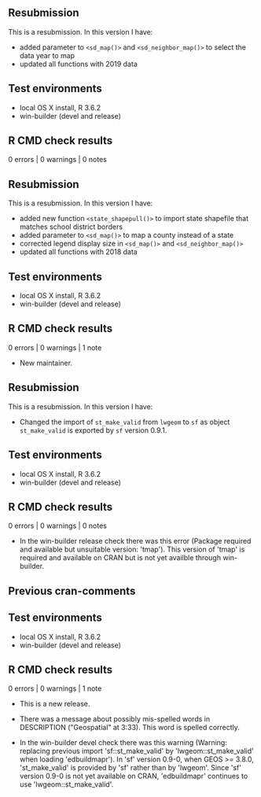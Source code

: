 ## Resubmission
This is a resubmission. In this version I have: 

* added parameter to `<sd_map()>` and `<sd_neighbor_map()>` to select the data year to map
* updated all functions with 2019 data

## Test environments
* local OS X install, R 3.6.2
* win-builder (devel and release)

## R CMD check results

0 errors | 0 warnings | 0 notes

## Resubmission
This is a resubmission. In this version I have: 

* added new function `<state_shapepull()>` to import state shapefile that matches school district borders
* added parameter to `<sd_map()>` to map a county instead of a state
* corrected legend display size in `<sd_map()>` and `<sd_neighbor_map()>`
* updated all functions with 2018 data

## Test environments
* local OS X install, R 3.6.2
* win-builder (devel and release)

## R CMD check results

0 errors | 0 warnings | 1 note

* New maintainer. 

## Resubmission
This is a resubmission. In this version I have: 

* Changed the import of `st_make_valid` from `lwgeom` to `sf` as object `st_make_valid` is exported by `sf` version 0.9.1.

## Test environments
* local OS X install, R 3.6.2
* win-builder (devel and release)

## R CMD check results

0 errors | 0 warnings | 0 notes

* In the win-builder release check there was this error (Package required and available but unsuitable version: 'tmap'). This version of 'tmap' is required and available on CRAN but is not yet availble through win-builder. 

## Previous cran-comments

## Test environments
* local OS X install, R 3.6.2
* win-builder (devel and release)

## R CMD check results

0 errors | 0 warnings | 1 note

* This is a new release.

* There was a message about possibly mis-spelled words in DESCRIPTION ("Geospatial" at 3:33). This word is spelled correctly.  

* In the win-builder devel check there was this warning (Warning: replacing previous import 'sf::st_make_valid' by 'lwgeom::st_make_valid' when loading 'edbuildmapr'). In 'sf' version 0.9-0, when GEOS >= 3.8.0, 'st_make_valid' is provided by 'sf' rather than by 'lwgeom'. Since 'sf' version 0.9-0 is not yet available on CRAN, 'edbuildmapr' continues to use 'lwgeom::st_make_valid'. 
